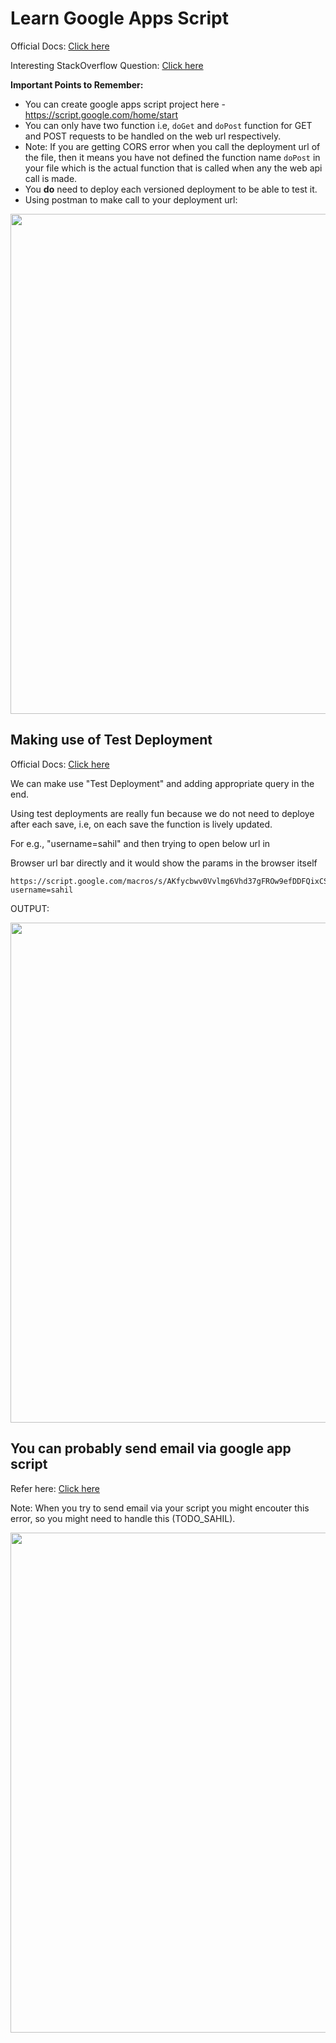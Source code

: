 # Learn Google Apps Script

Official Docs: [Click here](https://developers.google.com/apps-script/guides/web)

Interesting StackOverflow Question: [Click here](https://stackoverflow.com/questions/43127023/how-do-i-create-a-doposte-function-in-apps-script-project-to-capture-http-post)

**Important Points to Remember:**
- You can create google apps script project here - https://script.google.com/home/start
- You can only have two function i.e, `doGet` and `doPost` function for GET and POST requests to be handled on the web url respectively.
- Note: If you are getting CORS error when you call the deployment url of the file, then it means you have not defined the function name `doPost` in your file which is the actual function that is called when any the web api call is made.
- You **do** need to deploy each versioned deployment to be able to test it.
- Using postman to make call to your deployment url:

<image width="800" src="https://github.com/sahilrajput03/learn-google-apps-script/assets/31458531/ad661c4e-f06a-4201-ae6c-d0b0b2161790" />


## Making use of Test Deployment

Official Docs: [Click here](https://developers.google.com/apps-script/guides/web)

We can make use "Test Deployment" and adding appropriate query in the end.

Using test deployments are really fun because we do not need to deploye after each save, i.e, on each save the function is lively updated.

For e.g., "username=sahil" and then trying to open below url in

Browser url bar directly and it would show the params in the browser itself

```
https://script.google.com/macros/s/AKfycbwv0Vvlmg6Vhd37gFROw9efDDFQixCShKh0Wt4XE48/dev?username=sahil
````

OUTPUT:

<image width="800" src="https://github.com/sahilrajput03/learn-google-apps-script/assets/31458531/91896983-601c-4f5d-8e34-83d2db2ab177" />


## You can probably send email via google app script

Refer here: [Click here](https://stackoverflow.com/a/43143736/10012446)

Note: When you try to send email via your script you might encouter this error, so you might need to handle this (TODO_SAHIL).

<image width="800" src="https://github.com/sahilrajput03/learn-google-apps-script/assets/31458531/cbd18b5c-ab43-4604-9015-891a2154a9dd" />
